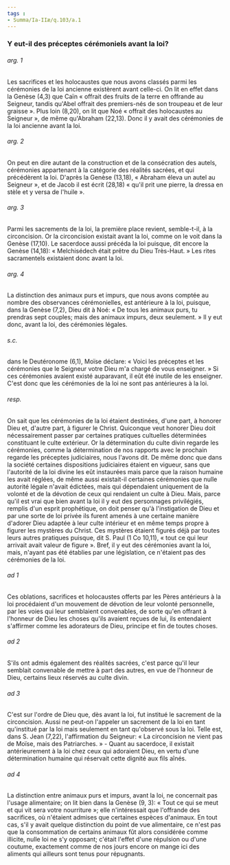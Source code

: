 ```yaml
---
tags : 
- Summa/Ia-IIæ/q.103/a.1
---
```


### Y eut-il des préceptes cérémoniels avant la loi?

###### arg. 1
Les sacrifices et les holocaustes que nous avons classés parmi les cérémonies de la loi ancienne existèrent avant celle-ci. On lit en effet dans la Genèse (4,3) que Caïn « offrait des fruits de la terre en offrande au Seigneur, tandis qu'Abel offrait des premiers-nés de son troupeau et de leur graisse ». Plus loin (8,20), on lit que Noé « offrait des holocaustes au Seigneur », de même qu'Abraham (22,13). Donc il y avait des cérémonies de la loi ancienne avant la loi. 

###### arg. 2
On peut en dire autant de la construction et de la consécration des autels, cérémonies appartenant à la catégorie des réalités sacrées, et qui précédèrent la loi. D'après la Genèse (13,18), « Abraham éleva un autel au Seigneur », et de Jacob il est écrit (28,18) « qu'il prit une pierre, la dressa en stèle et y versa de l'huile ». 

###### arg. 3
Parmi les sacrements de la loi, la première place revient, semble-t-il, à la circoncision. Or la circoncision existait avant la loi, comme on le voit dans la Genèse (17,10). Le sacerdoce aussi précéda la loi puisque, dit encore la Genèse (14,18): « Melchisédech était prêtre du Dieu Très-Haut. » Les rites sacramentels existaient donc avant la loi. 

###### arg. 4
La distinction des animaux purs et impurs, que nous avons comptée au nombre des observances cérémonielles, est antérieure à la loi, puisque, dans la Genèse (7,2), Dieu dit à Noé: « De tous les animaux purs, tu prendras sept couples; mais des animaux impurs, deux seulement. » Il y eut donc, avant la loi, des cérémonies légales. 

###### s.c.
dans le Deutéronome (6,1), Moïse déclare: « Voici les préceptes et les cérémonies que le Seigneur votre Dieu m'a chargé de vous enseigner. » Si ces cérémonies avaient existé auparavant, il eût été inutile de les enseigner. C'est donc que les cérémonies de la loi ne sont pas antérieures à la loi. 

###### resp.
On sait que les cérémonies de la loi étaient destinées, d'une part, à honorer Dieu et, d'autre part, à figurer le Christ. Quiconque veut honorer Dieu doit nécessairement passer par certaines pratiques cultuelles déterminées constituant le culte extérieur. Or la détermination du culte divin regarde les cérémonies, comme la détermination de nos rapports avec le prochain regarde les préceptes judiciaires, nous l'avons dit. De même donc que dans la société certaines dispositions judiciaires étaient en vigueur, sans que l'autorité de la loi divine les eût instaurées mais parce que la raison humaine les avait réglées, de même aussi existait-il certaines cérémonies que nulle autorité légale n'avait édictées, mais qui dépendaient uniquement de la volonté et de la dévotion de ceux qui rendaient un culte à Dieu. Mais, parce qu'il est vrai que bien avant la loi il y eut des personnages privilégiés, remplis d'un esprit prophétique, on doit penser qu'à l'instigation de Dieu et par une sorte de loi privée ils furent amenés à une certaine manière d'adorer Dieu adaptée à leur culte intérieur et en même temps propre à figurer les mystères du Christ. Ces mystères étaient figurés déjà par toutes leurs autres pratiques puisque, dit S. Paul (1 Co 10,11), « tout ce qui leur arrivait avait valeur de figure ». Bref, il y eut des cérémonies avant la loi, mais, n'ayant pas été établies par une législation, ce n'étaient pas des cérémonies de la loi. 

###### ad 1
Ces oblations, sacrifices et holocaustes offerts par les Pères antérieurs à la loi procédaient d'un mouvement de dévotion de leur volonté personnelle, par les voies qui leur semblaient convenables, de sorte qu'en offrant à l'honneur de Dieu les choses qu'ils avaient reçues de lui, ils entendaient s'affirmer comme les adorateurs de Dieu, principe et fin de toutes choses. 

###### ad 2
S'ils ont admis également des réalités sacrées, c'est parce qu'il leur semblait convenable de mettre à part des autres, en vue de l'honneur de Dieu, certains lieux réservés au culte divin. 

###### ad 3
C'est sur l'ordre de Dieu que, dès avant la loi, fut institué le sacrement de la circoncision. Aussi ne peut-on l'appeler un sacrement de la loi en tant qu'institué par la loi mais seulement en tant qu'observé sous la loi. Telle est, dans S. Jean (7,22), l'affirmation du Seigneur: « La circoncision ne vient pas de Moïse, mais des Patriarches. » - Quant au sacerdoce, il existait antérieurement à la loi chez ceux qui adoraient Dieu, en vertu d'une détermination humaine qui réservait cette dignité aux fils aînés. 

###### ad 4
La distinction entre animaux purs et impurs, avant la loi, ne concernait pas l'usage alimentaire; on lit bien dans la Genèse (9, 3): « Tout ce qui se meut et qui vit sera votre nourriture »; elle n'intéressait que l'offrande des sacrifices, où n'étaient admises que certaines espèces d'animaux. En tout cas, s'il y avait quelque distinction du point de vue alimentaire, ce n'est pas que la consommation de certains animaux fût alors considérée comme illicite, nulle loi ne s'y opposant; c'était l'effet d'une répulsion ou d'une coutume, exactement comme de nos jours encore on mange ici des aliments qui ailleurs sont tenus pour répugnants. 

